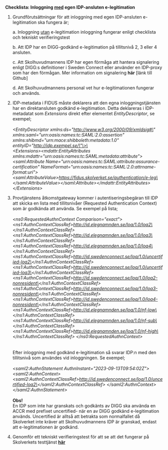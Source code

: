 **Checklista: Inloggning <ins>med</ins> egen IDP-ansluten
e-legitimation**

1.  Grundförutsättningar för att inloggning med egen IDP-ansluten
    e-legitimation ska fungera är;

    a.  Inloggning <ins>utan</ins> e-legitimation inloggning fungerar
        enligt checklista och tekniskt verifieringstest

    b.  Att IDP har en DIGG-godkänd e-legitimation på tillitsnivå 2, 3
        eller 4 ansluten.

    c.  Att Skolhuvudmannens IDP har egen förmåga att hantera
        signalering enligt DIGG:s definitioner i Sweden Connect eller
        använder en IDP-proxy som har den förmågan. Mer information om
        signalering **här** \[länk till Github\]

    d.  Att Skolhuvudmannens personal vet hur e-legitimationen fungerar
        och används.

2.  IDP-metadata i FIDUS måste deklarera att den egna
    inloggningstjänsten har en direktansluten godkänd e-legitimation.
    Detta deklareras i IDP-metadatat som *Extensions* direkt efter
    elementet *EntityDescriptor*, se exempel;\
    \
    *\<EntityDescriptor xmlns:ds=\"http://www.w3.org/2000/09/xmldsig#\"
    xmlns:saml=\"urn:oasis:names:tc:SAML:2.0:assertion\"
    xmlns:shibmd=\"urn:mace:shibboleth:metadata:1.0\"
    entityID=\"http://idp.exempel.se/\"\>\
    \
    \<Extensions\>\<mdattr:EntityAttributes
    xmlns:mdattr=\"urn:oasis:names:tc:SAML:metadata:attribute\"\>\<saml:Attribute
    Name=\"urn:oasis:names:tc:SAML:attribute:assurance-certification\"
    NameFormat=\"urn:oasis:names:tc:SAML:2.0:attrname-format:uri\"\>\<saml:AttributeValue\>https://fidus.skolverket.se/authentication/e-leg\</saml:AttributeValue\>\</saml:Attribute\>\</mdattr:EntityAttributes\>\
    \</Extensions\>*

3.  Provtjänstens åtkomstgateway kommer i autentiseringsbegäran till IDP
    att skicka en lista med tillitsnivåer (Requested Authentication
    Context) som är godkända att använda. Se exempel på lista;\
    \
    *\<ns0:RequestedAuthnContext Comparison=\"exact\"\>
    \<ns1:AuthnContextClassRef\>http://id.elegnamnden.se/loa/1.0/loa2\</ns1:AuthnContextClassRef\>
    \<ns1:AuthnContextClassRef\>http://id.elegnamnden.se/loa/1.0/loa3\</ns1:AuthnContextClassRef\>
    \<ns1:AuthnContextClassRef\>http://id.elegnamnden.se/loa/1.0/loa4\</ns1:AuthnContextClassRef\>
    \<ns1:AuthnContextClassRef\>http://id.swedenconnect.se/loa/1.0/uncertified-loa2\</ns1:AuthnContextClassRef\>
    \<ns1:AuthnContextClassRef\>http://id.swedenconnect.se/loa/1.0/uncertified-loa3\</ns1:AuthnContextClassRef\>
    \<ns1:AuthnContextClassRef\>http://id.swedenconnect.se/loa/1.0/loa2-nonresident\</ns1:AuthnContextClassRef\>
    \<ns1:AuthnContextClassRef\>http://id.swedenconnect.se/loa/1.0/loa3-nonresident\</ns1:AuthnContextClassRef\>
    \<ns1:AuthnContextClassRef\>http://id.swedenconnect.se/loa/1.0/loa4-nonresident\</ns1:AuthnContextClassRef\>
    \<ns1:AuthnContextClassRef\>http://id.elegnamnden.se/loa/1.0/nf-low\</ns1:AuthnContextClassRef\>
    \<ns1:AuthnContextClassRef\>http://id.elegnamnden.se/loa/1.0/nf-sub\</ns1:AuthnContextClassRef\>
    \<ns1:AuthnContextClassRef\>http://id.elegnamnden.se/loa/1.0/nf-high\</ns1:AuthnContextClassRef\>
    \</ns0:RequestedAuthnContext\>*\
    \
    \
    Efter inloggning med godkänd e-legitimation så svarar IDP:n med den
    tillitsnivå som användes vid inloggningen. Se exempel;\
    \
    *\<saml2:AuthnStatement AuthnInstant=\"2023-09-13T09:54:02Z\"\>
    \<saml2:AuthnContext\>
    \<saml2:AuthnContextClassRef\>http://id.swedenconnect.se/loa/1.0/uncertified-loa2\</saml2:AuthnContextClassRef\>
    \</saml2:AuthnContext\> \</saml2:AuthnStatement\>*\
    \
    **Obs!**\
    En IDP som inte har granskats och godkänts av DIGG ska använda en
    ACCR med prefixet uncertified- när en av DIGG godkänd e-legitimation
    används. Uncertified är alltså att betrakta som normalfallet då
    Skolverket inte kräver att Skolhuvudmannens IDP är granskad, endast
    att e-legitimationen är godkänd.

4.  Genomför ett tekniskt verifieringstest för att se att det fungerar på Skolverkets testtjänst
    **[här](https://fidustest.skolverket.se/DNP/)**
